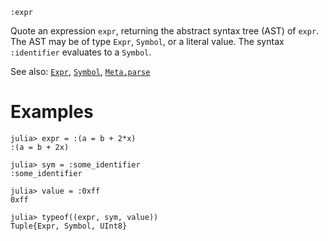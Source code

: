 ```
:expr
```

Quote an expression `expr`, returning the abstract syntax tree (AST) of `expr`. The AST may be of type `Expr`, `Symbol`, or a literal value. The syntax `:identifier` evaluates to a `Symbol`.

See also: [`Expr`](@ref), [`Symbol`](@ref), [`Meta.parse`](@ref)

# Examples

```jldoctest
julia> expr = :(a = b + 2*x)
:(a = b + 2x)

julia> sym = :some_identifier
:some_identifier

julia> value = :0xff
0xff

julia> typeof((expr, sym, value))
Tuple{Expr, Symbol, UInt8}
```
